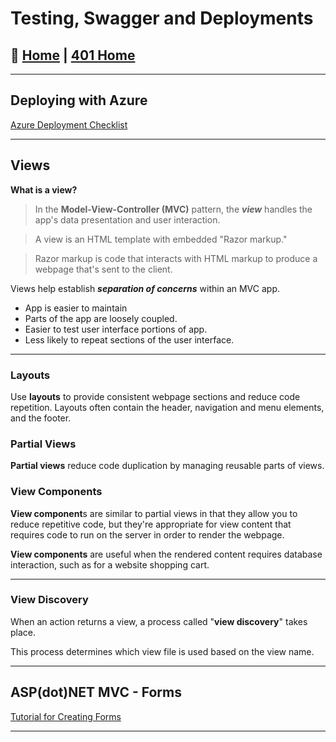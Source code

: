 # Testing, Swagger and Deployments

## 🏡 [**Home**](https://mistidinzy.github.io/ReadingNotes/) | [**401 Home**](https://bit.ly/3EcMrF6)

---

## Deploying with Azure

[Azure Deployment Checklist](https://github.com/DeltaVCode/cedar-c-do-401d5/blob/main/class-17/resources/azure-deployment.md)

---

## Views

**What is a view?**

> In the **Model-View-Controller (MVC)** pattern, the ***view*** handles the app's data presentation and user interaction.

> A view is an HTML template with embedded "Razor markup."

> Razor markup is code that interacts with HTML markup to produce a webpage that's sent to the client.

Views help establish ***separation of concerns*** within an MVC app.

* App is easier to maintain
* Parts of the app are loosely coupled.
* Easier to test user interface portions of app.
* Less likely to repeat sections of the user interface.

---

### Layouts

Use **layouts** to provide consistent webpage sections and reduce code repetition. Layouts often contain the header, navigation and menu elements, and the footer.

### Partial Views

**Partial views** reduce code duplication by managing reusable parts of views.

### View Components

**View component**s are similar to partial views in that they allow you to reduce repetitive code, but they're appropriate for view content that requires code to run on the server in order to render the webpage.

**View components** are useful when the rendered content requires database interaction, such as for a website shopping cart.

---

### View Discovery

When an action returns a view, a process called "**view discovery**" takes place.

This process determines which view file is used based on the view name.

---

## ASP(dot)NET MVC - Forms

[Tutorial for Creating Forms](https://www.completecsharptutorial.com/asp-net-mvc5/4-ways-to-create-form-in-asp-net-mvc.php)

---
